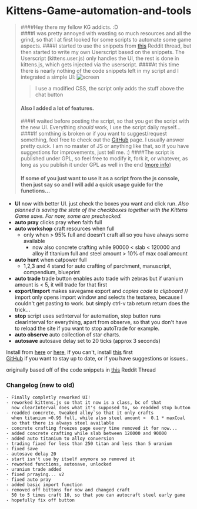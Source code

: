 # Kittens-Game-automation-and-tools  

> ####Hey there my fellow KG addicts. :D  
> ####I was pretty annoyed with wasting so much resources and all the grind, so that I at first looked for some scripts to automate some game aspects. 
> ####I started to use the snippets from [this](https://redd.it/2eqlt5) Reddit thread, but then started to write my own Userscript based on the snippets. The Userscript (kittens.user.js) only handles the UI, the rest is done in kittens.js, which gets injected via the userscript. 
> ####At this time there is nearly nothing of the code snippets left in my script and I integrated a simple UI: ![screen](https://i.imgur.com/wmIclj9.png)
>> I use a modified CSS, the script only adds the stuff above the chat button
> #### Also I added a lot of features.
> ####I waited before posting the script, so that you get the script with the new UI. Everything *should* work, I use the script daily myself... 
> ####If somthing is broken or if you want to suggest/request something, feel free to check out the [GitHub](https://github.com/Alistair1231/Kittens-Game-automation-and-tools) page. I usually answer pretty quick. I am no master of JS or anything like that, so if you have suggestions for improvements, just tell me. :) 
> ####The script is published under GPL, so feel free to modify it, fork it, or whatever, as long as you publish it under GPL as well in the end ([more info](https://choosealicense.com/licenses/gpl-3.0/)) 
> #### If some of you just want to use it as a script from the js console, then just say so and I will add a quick usage guide for the functions... 

- **UI** now with better UI. just check the boxes you want and click run. *Also planned is saving the state of the checkboxes together with the Kittens Game save. For now, some are prechecked.*
- **auto pray** clicks pray when faith full  
- **auto workshop** craft resources when full  
  - only when > 95% full and doesn't craft all so you have always some available  
  	- now also concrete crafting while 90000 < slab < 120000 and alloy if titanium full and steel amount > 10% of max coal amount   
- **auto hunt** when catpower full  
  - 1,2,3 and 4 stand for auto crafting of parchment, manuscript, compendium, blueprint  
- **auto trade** trade button enables auto trade with zebras but if uranium amount is < 5, it will trade for that first  
- **export/import** makes savegame export and _copies code to clipboard_ // import only opens import window and selects the textarea, because I couldn't get pasting to work. but simply ctrl-v tab return return does the trick...  
- **stop** script uses setInterval for automation, stop button runs clearInterval for everything, apart from observe, so that you don't have to reload the site if you want to stop autoTrade for example.  
- **auto observe** auto collection of star charts.  
- **autosave** autosave delay set to 20 ticks (approx 3 seconds)

Install from [here](https://greasyfork.org/en/scripts/39218-kittens-game-automation) or [here](https://openuserjs.org/scripts/Alistair1231/Kittens_Game_Automation), If you can't, install [this](http://tampermonkey.net/) first  
[GitHub](https://github.com/Alistair1231/Kittens-Game-automation-and-tools) if you want to stay up to date, or if you have suggestions or issues..  

originally based off of the code snippets in [this](https://redd.it/2eqlt5) Reddit Thread    
  
### Changelog (new to old)  
```
- Finally completly reworked UI! 
- reworked kittens.js so that it now is a class, bc of that  
  now clearInterval does what it's supposed to, so readded stop button
- readded concrete, tweaked alloy`so that it only crafts  
  when titanium >0.95 full, while also steel amount >  0.1 * maxCoal  
  so that there is always steel available  
- concrete crafting freezes page every time removed it for now...  
- added concrete crafting while slab between 120000 and 90000  
- added auto titanium to alloy conversion  
- trading fixed for less than 250 titan and less than 5 uranium  
- fixed save  
- autosave delay 20  
- start isn't use by itself anymore so removed it  
- reworked functions, autosave, unlocked  
- uranium trade added  
- fixed prraying... v2  
- fixed auto pray  
- added basic import function  
- removed off bittons for now and changed craft  
  50 to 5 times craft 10, so that you can autocraft steel early game
- hopefully fix off button    
```
